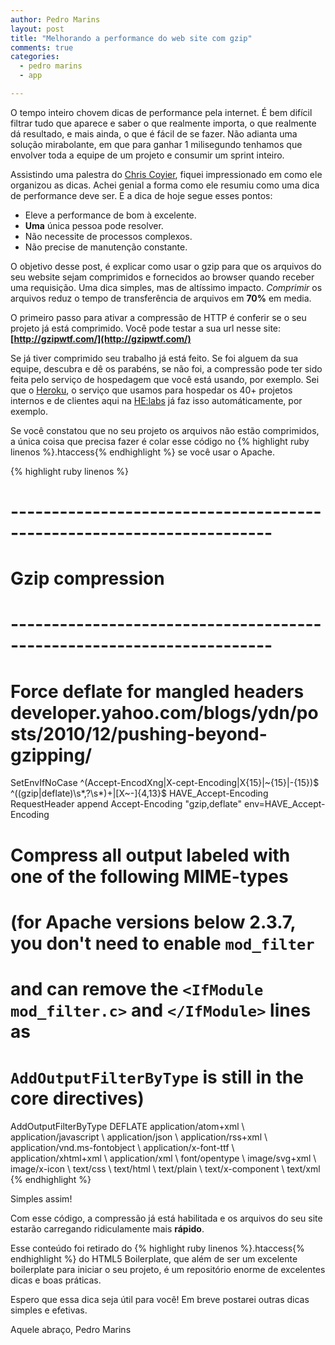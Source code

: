 ```yaml
---
author: Pedro Marins
layout: post
title: "Melhorando a performance do web site com gzip"
comments: true
categories:
  - pedro marins
  - app

---
```


O tempo inteiro chovem dicas de performance pela internet. É bem difícil filtrar tudo que aparece e saber o que realmente importa, o que realmente dá resultado, e mais ainda, o que é fácil de se fazer. Não adianta uma solução mirabolante, em que para ganhar 1 milisegundo tenhamos que envolver toda a equipe de um projeto e consumir um sprint inteiro.
<!--more-->

Assistindo uma palestra do [Chris Coyier](https://twitter.com/chriscoyier), fiquei impressionado em como ele organizou as dicas. Achei genial a forma como ele resumiu como uma dica de performance deve ser. E a dica de hoje segue esses pontos:

- Eleve a performance de bom à excelente.
- __Uma__ única pessoa pode resolver.
- Não necessite de processos complexos.
- Não precise de manutenção constante.

O objetivo desse post, é explicar como usar o gzip para que os arquivos do seu website sejam comprimidos e fornecidos ao browser quando receber uma requisição. Uma dica simples, mas de altíssimo impacto. _Comprimir_ os arquivos reduz o tempo de transferência de arquivos em **70%** em media.

O primeiro passo para ativar a compressão de HTTP é conferir se o seu projeto já está comprimido. Você pode testar a sua url nesse site:
__[http://gzipwtf.com/](http://gzipwtf.com/)__

Se já tiver comprimido seu trabalho já está feito. Se foi alguem da sua equipe, descubra e dê os parabéns, se não foi, a compressão pode ter sido feita pelo serviço de hospedagem que você está usando, por exemplo. Sei que o [Heroku](http://heroku.com), o serviço que usamos para hospedar os 40+ projetos internos e de clientes aqui na [HE:labs](http://helabs.com.br) já faz isso automáticamente, por exemplo.

Se você constatou que no seu projeto os arquivos não estão comprimidos, a única coisa que precisa fazer é colar esse código no {% highlight ruby linenos %}.htaccess{% endhighlight %} se você usar o Apache.

{% highlight ruby linenos %}
# ----------------------------------------------------------------------
# Gzip compression
# ----------------------------------------------------------------------

<IfModule mod_deflate.c>

  # Force deflate for mangled headers developer.yahoo.com/blogs/ydn/posts/2010/12/pushing-beyond-gzipping/
  <IfModule mod_setenvif.c>
    <IfModule mod_headers.c>
      SetEnvIfNoCase ^(Accept-EncodXng|X-cept-Encoding|X{15}|~{15}|-{15})$ ^((gzip|deflate)\s*,?\s*)+|[X~-]{4,13}$ HAVE_Accept-Encoding
      RequestHeader append Accept-Encoding "gzip,deflate" env=HAVE_Accept-Encoding
    </IfModule>
  </IfModule>

  # Compress all output labeled with one of the following MIME-types
  # (for Apache versions below 2.3.7, you don't need to enable `mod_filter`
  # and can remove the `<IfModule mod_filter.c>` and `</IfModule>` lines as
  # `AddOutputFilterByType` is still in the core directives)
  <IfModule mod_filter.c>
    AddOutputFilterByType DEFLATE application/atom+xml \
                                  application/javascript \
                                  application/json \
                                  application/rss+xml \
                                  application/vnd.ms-fontobject \
                                  application/x-font-ttf \
                                  application/xhtml+xml \
                                  application/xml \
                                  font/opentype \
                                  image/svg+xml \
                                  image/x-icon \
                                  text/css \
                                  text/html \
                                  text/plain \
                                  text/x-component \
                                  text/xml
  </IfModule>

</IfModule>
{% endhighlight %}

Simples assim!

Com esse código, a compressão já está habilitada e os arquivos do seu site estarão carregando ridiculamente mais **rápido**.

Esse conteúdo foi retirado do {% highlight ruby linenos %}.htaccess{% endhighlight %} do HTML5 Boilerplate, que além de ser um excelente boilerplate para iniciar o seu projeto, é um repositório enorme de excelentes dicas e boas práticas.

Espero que essa dica seja útil para você! Em breve postarei outras dicas simples e efetivas.

Aquele abraço,
Pedro Marins
